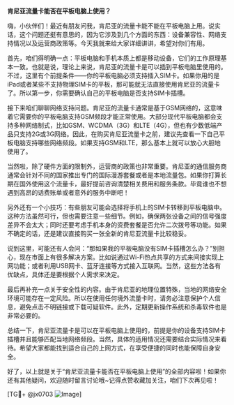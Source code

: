 **肯尼亚流量卡能否在平板电脑上使用？**

嗨，小伙伴们！最近有朋友问我，肯尼亚的流量卡能不能在平板电脑上用。说实话，这个问题还挺有意思的，因为它涉及到几个方面的东西：设备兼容性、网络支持情况以及运营商政策等。今天我就来给大家详细讲讲，希望对你们有用。

首先，咱们得明确一点：平板电脑和手机本质上都是移动设备，它们的工作原理基本一致。也就是说，理论上来说，肯尼亚的流量卡是可以插到平板电脑里使用的。不过，这里有个前提条件——你的平板电脑必须支持插入SIM卡。如果你用的是iPad或者某些不支持物理SIM卡的平板，那可能就无法直接使用肯尼亚的流量卡了。所以第一步，你需要确认自己的平板电脑是否支持SIM卡插槽。

接下来咱们聊聊网络支持问题。肯尼亚的流量卡通常是基于GSM网络的，这意味着它需要你的平板电脑支持GSM频段才能正常使用。大部分现代平板电脑都会支持多种网络制式，比如GSM、WCDMA（3G）和LTE（4G），但也有少数低端产品只支持2G或3G网络。因此，在购买肯尼亚流量卡之前，建议先查看一下自己平板电脑支持哪些网络频段。如果支持GSM和LTE，那么基本上就可以放心大胆地使用了。

当然啦，除了硬件方面的限制外，运营商的政策也非常重要。肯尼亚的通信服务商通常会针对不同的国家推出专门的国际漫游套餐或者是本地流量包。如果你打算长期在国外使用这个流量卡，最好提前咨询清楚相关费用和服务条款。毕竟谁也不想遇到高昂的话费账单或者意外的服务中断吧！

另外还有一个小技巧：有些朋友可能会选择将手机上的SIM卡转移到平板电脑中。这种方法虽然可行，但也需要注意一些细节。例如，确保两张设备之间的信号强度差异不会太大；同时还要考虑手机本身的资费套餐是否允许二次拨号等功能。如果不确定的话，还是建议直接购买一张全新的肯尼亚流量卡比较稳妥。

说到这里，可能还有人会问：“那如果我的平板电脑没有SIM卡插槽怎么办？”别担心，现在市面上有很多解决方案。比如说通过Wi-Fi热点共享的方式来间接实现上网功能；或者利用USB网卡、蓝牙连接等方式接入互联网。当然，这些方法各有优缺点，具体还是要根据个人需求来决定。

最后再补充一点关于安全性的内容。由于肯尼亚的地理位置特殊，当地的网络安全环境可能存在一定风险。所以在使用任何境外流量卡时，请务必注意保护个人信息，避免点击不明链接或下载可疑软件。此外，定期更新操作系统和杀毒软件也是非常必要的。

总结一下，肯尼亚流量卡是可以在平板电脑上使用的，前提是你的设备支持SIM卡插槽并且能够匹配当地网络频段。当然，具体的适用情况还需要结合实际情况来看待。希望大家都能找到适合自己的上网方式，在享受便捷的同时也能保障自身安全。

好了，以上就是关于“肯尼亚流量卡能否在平板电脑上使用”的全部内容啦！如果你还有其他疑问，欢迎随时留言讨论哦~记得点赞收藏加关注，咱们下次再见啦！

[TG💪+ @jx0703 ![Image](https://github.com/user-attachments/assets/dbca1d08-cadb-493c-b0ec-ad6f7a83f270)]